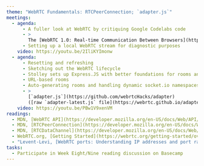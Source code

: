 ```yaml
---
theme: "WebRTC Fundamentals: RTCPeerConnection; `adapter.js`"
meetings:
  - agenda:
      - A fuller look at WebRTC by critiquing Google Codelabs code
      - >
        The [WebRTC 1.0: Real-time Communication Between Browsers](https://www.w3.org/TR/webrtc/) specification
      - Setting up a local WebRTC stream for diagnostic purposes
    video: https://youtu.be/2IliKYImonw
  - agenda:
      - Resetting and refreshing
      - Sketching out the WebRTC lifecycle
      - Stolley sets up Express.JS with better foundations for rooms and signaling
      - URL-based rooms
      - Auto-generating rooms and handling dynamic socket.io namespaces on the server
      - >
        [`adapter.js`](https://github.com/webrtcHacks/adapter)
        ([raw `adapter-latest.js` file](https://webrtc.github.io/adapter/adapter-latest.js))
    video: https://youtu.be/PBw1V9xenVM
readings:
  - MDN, [WebRTC API](https://developer.mozilla.org/en-US/docs/Web/API/WebRTC_API)
  - MDN, [RTCPeerConnection](https://developer.mozilla.org/en-US/docs/Web/API/RTCPeerConnection)
  - MDN, [RTCDataChannel](https://developer.mozilla.org/en-US/docs/Web/API/RTCDataChannel)
  - WebRTC.org, [Getting Started](https://webrtc.org/getting-started/overview) (all sections)
  - "Levent-Levi, [WebRTC ports: Understanding IP addresses and port ranges in WebRTC](https://bloggeek.me/webrtc-ports-ip-addresses/)"
tasks:
  - Participate in Week Eight/Nine reading discussion on Basecamp
---
```

